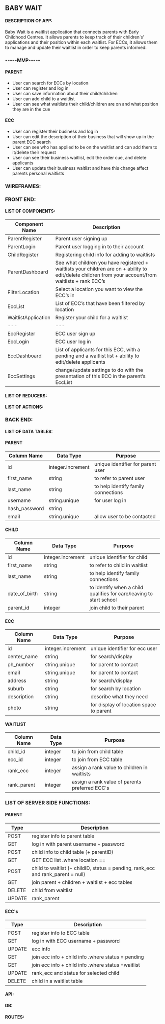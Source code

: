 
## BABY WAIT


#### DESCRIPTION OF APP:
Baby Wait is a waitlist application that connects parents with Early Childhood Centres. It allows parents to keep track of their children's’ applications and their position within each waitlist. For ECCs, it allows them to manage and update their waitlist in order to keep parents informed. 


### -----MVP-----


#### PARENT

- User can search for ECCs by location
- User can register and log in
- User can save information about their child/children
- User can add child to a waitlist
- User can see what waitlists their child/children are on and what position they are in the cue

#### ECC

- User can register their business and log in
- User can edit the description of their business that will show up in the parent ECC search
- User can see who has applied to be on the waitlist and can add them to it/delete their request
- User can see their business waitlist, edit the order cue, and delete applicants
- User can update their business waitlist and have this change affect parents personal waitlists



### WIREFRAMES:








### FRONT END:


#### LIST OF COMPONENTS:
  | Component Name | Description |
  | --- | --- |
  | ParentRegister | Parent user signing up |
  | ParentLogin | Parent user logging in to their account |
  | ChildRegister | Registering child info for adding to waitlists |
  | ParentDashboard | See what children you have registered + waitlists your children are on + ability to edit/delete children from your account/from waitlists + rank ECC’s |
  | FilterLocation | Select a location you want to view the ECC’s in |
  | EccList | List of ECC’s that have been filtered by location |
  | WaitlistApplication | Register your child for a waitlist |
  | --- | --- |
  | EccRegister | ECC user sign up |
  | EccLogin | ECC user log in |
  | EccDashboard | List of applicants for this ECC, with a pending and a waitlist list + ability to edit/delete applicants |
  | EccSettings | change/update settings to do with the presentation of this ECC in the parent’s EccList |



#### LIST OF REDUCERS:

#### LIST OF ACTIONS:




### BACK END:


#### LIST OF DATA TABLES:


#### PARENT
  | Column Name | Data Type | Purpose |
  | --- | --- | --- |
  | id | integer.increment | unique identifier for parent user |
  | first_name | string | to refer to parent user |
  | last_name | string | to help identify family connections |
  | username | string.unique | for user log in |
  | hash_password | string | |
  | email | string.unique | allow user to be contacted |
  
  
#### CHILD
  | Column Name | Data Type | Purpose |
  | --- | --- | --- |
  | id | integer.increment | unique identifier for child |
  | first_name | string | to refer to child in waitlist |
  | last_name | string | to help identify family connections |
  | date_of_birth | string | to identify when a child qualifies for care/leaving to start school |
  | parent_id | integer | join child to their parent |
  
  
#### ECC
  | Column Name | Data Type | Purpose |
  | --- | --- | --- |
  | id | integer.increment | unique identifier for ecc user |
  | center_name | string | for search/display |
  | ph_number | string.unique | for parent to contact |
  | email | string.unique | for parent to contact |
  | address | string | for search/display |
  | suburb | string | for search by location |
  | description | string | describe what they need |
  | photo | string | for display of location space to parent |
  
  
#### WAITLIST
  | Column Name | Data Type | Purpose |
  | --- | --- | --- |
  | child_id | integer | to join from child table |
  | ecc_id | integer | to join from ECC table |
  | rank_ecc | integer | assign a rank value to children in waitlists |
  | rank_parent | integer | assign a rank value of parents preferred ECC's |



### LIST OF SERVER SIDE FUNCTIONS:
 

 #### PARENT 
  | Type | Description |
  | --- | --- |
  | POST |  register info to parent table |
  | GET | log in with parent username + password |
  | POST | child info to child table (+ parentID) |
  | GET | GET ECC list .where location == |
  | POST | child to waitlist (+ childID, status = pending, rank_ecc and rank_parent = null) |
  | GET | join parent + children + waitlist + ecc tables |
  | DELETE | child from waitlist |
  | UPDATE | rank_parent |



 #### ECC's
  | Type | Description |
  | --- | --- |
  | POST | register info to ECC table |
  | GET | log in with ECC username + password |
  | UPDATE | ecc info |
  | GET | join ecc info + child info .where status = pending |
  | GET | join ecc info + child info .where status =waitlist |
  | UPDATE | rank_ecc and status for selected child |
  | DELETE | child in a waitlist table  |



#### API:


#### DB:


#### ROUTES:



